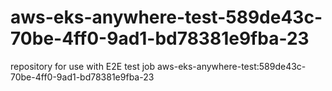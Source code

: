# aws-eks-anywhere-test-589de43c-70be-4ff0-9ad1-bd78381e9fba-23
repository for use with E2E test job aws-eks-anywhere-test:589de43c-70be-4ff0-9ad1-bd78381e9fba-23
